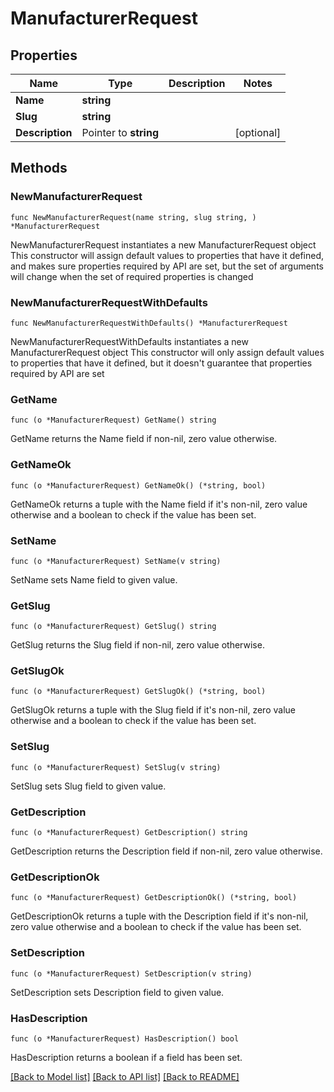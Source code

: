 # ManufacturerRequest

## Properties

Name | Type | Description | Notes
------------ | ------------- | ------------- | -------------
**Name** | **string** |  | 
**Slug** | **string** |  | 
**Description** | Pointer to **string** |  | [optional] 

## Methods

### NewManufacturerRequest

`func NewManufacturerRequest(name string, slug string, ) *ManufacturerRequest`

NewManufacturerRequest instantiates a new ManufacturerRequest object
This constructor will assign default values to properties that have it defined,
and makes sure properties required by API are set, but the set of arguments
will change when the set of required properties is changed

### NewManufacturerRequestWithDefaults

`func NewManufacturerRequestWithDefaults() *ManufacturerRequest`

NewManufacturerRequestWithDefaults instantiates a new ManufacturerRequest object
This constructor will only assign default values to properties that have it defined,
but it doesn't guarantee that properties required by API are set

### GetName

`func (o *ManufacturerRequest) GetName() string`

GetName returns the Name field if non-nil, zero value otherwise.

### GetNameOk

`func (o *ManufacturerRequest) GetNameOk() (*string, bool)`

GetNameOk returns a tuple with the Name field if it's non-nil, zero value otherwise
and a boolean to check if the value has been set.

### SetName

`func (o *ManufacturerRequest) SetName(v string)`

SetName sets Name field to given value.


### GetSlug

`func (o *ManufacturerRequest) GetSlug() string`

GetSlug returns the Slug field if non-nil, zero value otherwise.

### GetSlugOk

`func (o *ManufacturerRequest) GetSlugOk() (*string, bool)`

GetSlugOk returns a tuple with the Slug field if it's non-nil, zero value otherwise
and a boolean to check if the value has been set.

### SetSlug

`func (o *ManufacturerRequest) SetSlug(v string)`

SetSlug sets Slug field to given value.


### GetDescription

`func (o *ManufacturerRequest) GetDescription() string`

GetDescription returns the Description field if non-nil, zero value otherwise.

### GetDescriptionOk

`func (o *ManufacturerRequest) GetDescriptionOk() (*string, bool)`

GetDescriptionOk returns a tuple with the Description field if it's non-nil, zero value otherwise
and a boolean to check if the value has been set.

### SetDescription

`func (o *ManufacturerRequest) SetDescription(v string)`

SetDescription sets Description field to given value.

### HasDescription

`func (o *ManufacturerRequest) HasDescription() bool`

HasDescription returns a boolean if a field has been set.


[[Back to Model list]](../README.md#documentation-for-models) [[Back to API list]](../README.md#documentation-for-api-endpoints) [[Back to README]](../README.md)


